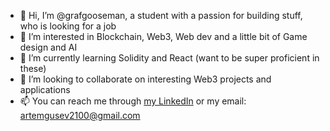 - 👋 Hi, I’m @grafgooseman, a student with a passion for building stuff, who is looking for a job
- 👀 I’m interested in Blockchain, Web3, Web dev and a little bit of Game design and AI
- 🌱 I’m currently learning Solidity and React (want to be super proficient in these)
- 💞️ I’m looking to collaborate on interesting Web3 projects and applications
- 📫 You can reach me through [my LinkedIn](https://www.linkedin.com/in/gusev-artem/ "Artem's LinkedIn") or my email: [artemgusev2100@gmail.com](mailto:artemgusev2100@gmail.com "Artem's email")

<!---
grafgooseman/grafgooseman is a ✨ special ✨ repository because its `README.md` (this file) appears on your GitHub profile.
You can click the Preview link to take a look at your changes.
--->
